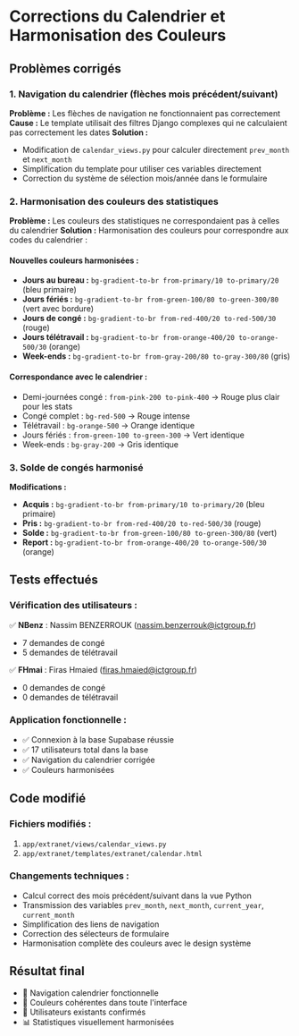 # Corrections du Calendrier et Harmonisation des Couleurs

## Problèmes corrigés

### 1. Navigation du calendrier (flèches mois précédent/suivant)
**Problème :** Les flèches de navigation ne fonctionnaient pas correctement
**Cause :** Le template utilisait des filtres Django complexes qui ne calculaient pas correctement les dates
**Solution :** 
- Modification de `calendar_views.py` pour calculer directement `prev_month` et `next_month`
- Simplification du template pour utiliser ces variables directement
- Correction du système de sélection mois/année dans le formulaire

### 2. Harmonisation des couleurs des statistiques
**Problème :** Les couleurs des statistiques ne correspondaient pas à celles du calendrier
**Solution :** Harmonisation des couleurs pour correspondre aux codes du calendrier :

#### Nouvelles couleurs harmonisées :
- **Jours au bureau :** `bg-gradient-to-br from-primary/10 to-primary/20` (bleu primaire)
- **Jours fériés :** `bg-gradient-to-br from-green-100/80 to-green-300/80` (vert avec bordure)
- **Jours de congé :** `bg-gradient-to-br from-red-400/20 to-red-500/30` (rouge)
- **Jours télétravail :** `bg-gradient-to-br from-orange-400/20 to-orange-500/30` (orange)
- **Week-ends :** `bg-gradient-to-br from-gray-200/80 to-gray-300/80` (gris)

#### Correspondance avec le calendrier :
- Demi-journées congé : `from-pink-200 to-pink-400` → Rouge plus clair pour les stats
- Congé complet : `bg-red-500` → Rouge intense
- Télétravail : `bg-orange-500` → Orange identique
- Jours fériés : `from-green-100 to-green-300` → Vert identique
- Week-ends : `bg-gray-200` → Gris identique

### 3. Solde de congés harmonisé
**Modifications :**
- **Acquis :** `bg-gradient-to-br from-primary/10 to-primary/20` (bleu primaire)
- **Pris :** `bg-gradient-to-br from-red-400/20 to-red-500/30` (rouge)
- **Solde :** `bg-gradient-to-br from-green-100/80 to-green-300/80` (vert)
- **Report :** `bg-gradient-to-br from-orange-400/20 to-orange-500/30` (orange)

## Tests effectués

### Vérification des utilisateurs :
✅ **NBenz** : Nassim BENZERROUK (nassim.benzerrouk@ictgroup.fr)
- 7 demandes de congé
- 5 demandes de télétravail

✅ **FHmai** : Firas Hmaied (firas.hmaied@ictgroup.fr)
- 0 demandes de congé
- 0 demandes de télétravail

### Application fonctionnelle :
- ✅ Connexion à la base Supabase réussie
- ✅ 17 utilisateurs total dans la base
- ✅ Navigation du calendrier corrigée
- ✅ Couleurs harmonisées

## Code modifié

### Fichiers modifiés :
1. `app/extranet/views/calendar_views.py`
2. `app/extranet/templates/extranet/calendar.html`

### Changements techniques :
- Calcul correct des mois précédent/suivant dans la vue Python
- Transmission des variables `prev_month`, `next_month`, `current_year`, `current_month`
- Simplification des liens de navigation
- Correction des sélecteurs de formulaire
- Harmonisation complète des couleurs avec le design système

## Résultat final
- 🔧 Navigation calendrier fonctionnelle
- 🎨 Couleurs cohérentes dans toute l'interface
- 👥 Utilisateurs existants confirmés
- 📊 Statistiques visuellement harmonisées
